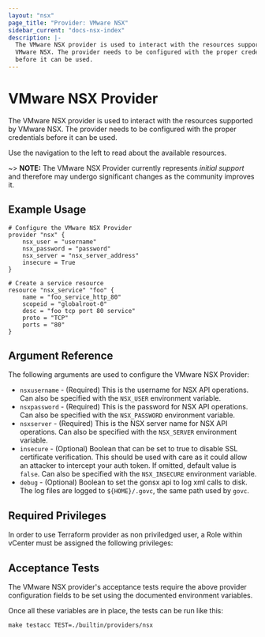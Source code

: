 ```yaml
---
layout: "nsx"
page_title: "Provider: VMware NSX"
sidebar_current: "docs-nsx-index"
description: |-
  The VMware NSX provider is used to interact with the resources supported by
  VMware NSX. The provider needs to be configured with the proper credentials
  before it can be used.
---
```


# VMware NSX Provider

The VMware NSX provider is used to interact with the resources supported by
VMware NSX.
The provider needs to be configured with the proper credentials before it can be used.

Use the navigation to the left to read about the available resources.

~> **NOTE:** The VMware NSX Provider currently represents _initial support_
and therefore may undergo significant changes as the community improves it.

## Example Usage

```hcl
# Configure the VMware NSX Provider
provider "nsx" {
    nsx_user = "username"
    nsx_password = "password"
    nsx_server = "nsx_server_address"
    insecure = True
}

# Create a service resource
resource "nsx_service" "foo" {
    name = "foo_service_http_80"
    scopeid = "globalroot-0"
    desc = "foo tcp port 80 service"
    proto = "TCP"
    ports = "80"
}
```

## Argument Reference

The following arguments are used to configure the VMware NSX Provider:

* `nsxusername` - (Required) This is the username for NSX API operations. Can also
  be specified with the `NSX_USER` environment variable.
* `nsxpassword` - (Required) This is the password for NSX API operations. Can
  also be specified with the `NSX_PASSWORD` environment variable.
* `nsxserver` - (Required) This is the NSX server name for NSX API
  operations. Can also be specified with the `NSX_SERVER` environment
  variable.
* `insecure` - (Optional) Boolean that can be set to true to
  disable SSL certificate verification. This should be used with care as it
  could allow an attacker to intercept your auth token. If omitted, default
  value is `false`. Can also be specified with the `NSX_INSECURE`
  environment variable.
* `debug` - (Optional) Boolean to set the gonsx api to log xml calls
   to disk.  The log files are logged to `${HOME}/.govc`, the same path used by
  `govc`.

## Required Privileges

In order to use Terraform provider as non priviledged user, a Role within
vCenter must be assigned the following privileges:

## Acceptance Tests

The VMware NSX provider's acceptance tests require the above provider
configuration fields to be set using the documented environment variables.

Once all these variables are in place, the tests can be run like this:

```
make testacc TEST=./builtin/providers/nsx

```


